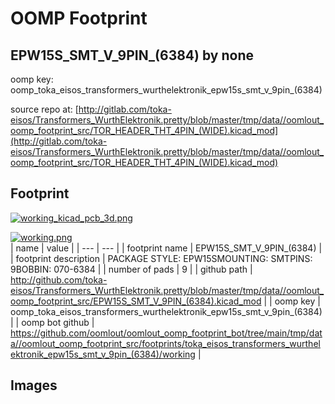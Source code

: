 # OOMP Footprint  
## EPW15S_SMT_V_9PIN_(6384)  by none  
  
oomp key: oomp_toka_eisos_transformers_wurthelektronik_epw15s_smt_v_9pin_(6384)  
  
source repo at: [http://gitlab.com/toka-eisos/Transformers_WurthElektronik.pretty/blob/master/tmp/data//oomlout_oomp_footprint_src/TOR_HEADER_THT_4PIN_(WIDE).kicad_mod](http://gitlab.com/toka-eisos/Transformers_WurthElektronik.pretty/blob/master/tmp/data//oomlout_oomp_footprint_src/TOR_HEADER_THT_4PIN_(WIDE).kicad_mod)  
## Footprint  
  
[![working_kicad_pcb_3d.png](working_kicad_pcb_3d_600.png)](working_kicad_pcb_3d.png)  
  
[![working.png](working_600.png)](working.png)  
| name | value | 
| --- | --- | 
| footprint name | EPW15S_SMT_V_9PIN_(6384) | 
| footprint description | PACKAGE STYLE: EPW15SMOUNTING: SMTPINS: 9BOBBIN: 070-6384 | 
| number of pads | 9 | 
| github path | http://github.com/toka-eisos/Transformers_WurthElektronik.pretty/blob/master/tmp/data//oomlout_oomp_footprint_src/EPW15S_SMT_V_9PIN_(6384).kicad_mod | 
| oomp key | oomp_toka_eisos_transformers_wurthelektronik_epw15s_smt_v_9pin_(6384) | 
| oomp bot github | https://github.com/oomlout/oomlout_oomp_footprint_bot/tree/main/tmp/data//oomlout_oomp_footprint_src/footprints/toka_eisos_transformers_wurthelektronik_epw15s_smt_v_9pin_(6384)/working | 
## Images  
